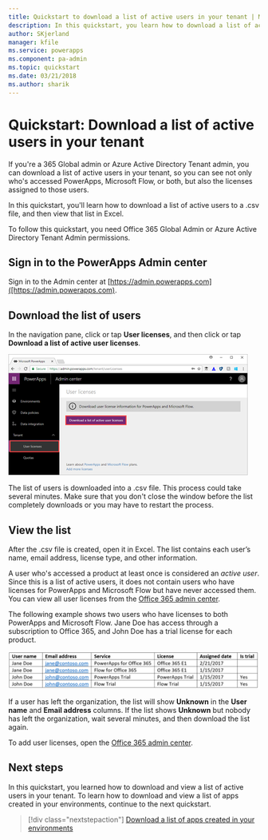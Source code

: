 ```yaml
---
title: Quickstart to download a list of active users in your tenant | Microsoft Docs
description: In this quickstart, you learn how to download a list of active users in your tenant
author: SKjerland
manager: kfile
ms.service: powerapps
ms.component: pa-admin
ms.topic: quickstart
ms.date: 03/21/2018
ms.author: sharik
---
```


# Quickstart: Download a list of active users in your tenant
If you're a 365 Global admin or Azure Active Directory Tenant admin, you can download a list of active users in your tenant, so you can see not only who's accessed PowerApps, Microsoft Flow, or both, but also the licenses assigned to those users.

In this quickstart, you'll learn how to download a list of active users to a .csv file, and then view that list in Excel.

To follow this quickstart, you need Office 365 Global Admin or Azure Active Directory Tenant Admin permissions.

## Sign in to the PowerApps Admin center
Sign in to the Admin center at [https://admin.powerapps.com]([https://admin.powerapps.com).

## Download the list of users
In the navigation pane, click or tap **User licenses**, and then click or tap **Download a list of active user licenses**.

![File and Share](./media/admin-view-user-licenses/download-list.png)

The list of users is downloaded into a .csv file. This process could take several minutes. Make sure that you don't close the window before the list completely downloads or you may have to restart the process.

## View the list
After the .csv file is created, open it in Excel. The list contains each user’s name, email address, license type, and other information.

A user who's accessed a product at least once is considered an *active user*. Since this is a list of active users, it does not contain users who have licenses for PowerApps and Microsoft Flow but have never accessed them. You can view all user licenses from the [Office 365 admin center](https://support.office.com/article/Assign-or-remove-licenses-for-Office-365-for-business-997596b5-4173-4627-b915-36abac6786dc).

The following example shows two users who have licenses to both PowerApps and Microsoft Flow. Jane Doe has access through a subscription to Office 365, and John Doe has a trial license for each product.

![File and Share](./media/admin-view-user-licenses/table2.png)

If a user has left the organization, the list will show **Unknown** in the **User name** and **Email address** columns. If the list shows **Unknown** but nobody has left the organization, wait several minutes, and then download the list again.

To add user licenses, open the [Office 365 admin center](https://support.office.com/article/Assign-or-remove-licenses-for-Office-365-for-business-997596b5-4173-4627-b915-36abac6786dc).

## Next steps
In this quickstart, you learned how to download and view a list of active users in your tenant. To learn how to download and view a list of apps created in your environments, continue to the next quickstart.

> [!div class="nextstepaction"]
> [Download a list of apps created in your environments](admin-view-apps.md)
